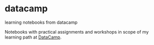 # datacamp
learning notebooks from datacamp

Notebooks with practical assignments and workshops in scope of my learning path at [DataCamp](https://www.datacamp.com/).
